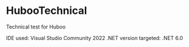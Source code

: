 # HubooTechnical
Technical test for Huboo

IDE used: Visual Studio Community 2022
.NET version targeted: .NET 6.0
